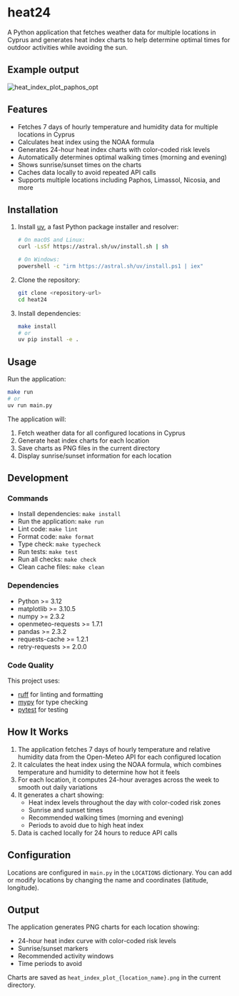 # heat24

A Python application that fetches weather data for multiple locations in Cyprus and generates heat index charts to help determine optimal times for outdoor activities while avoiding the sun.

## Example output

![heat_index_plot_paphos_opt](https://github.com/user-attachments/assets/37ec437b-720e-45f7-80e3-36bfa050ab78)

## Features


- Fetches 7 days of hourly temperature and humidity data for multiple locations in Cyprus
- Calculates heat index using the NOAA formula
- Generates 24-hour heat index charts with color-coded risk levels
- Automatically determines optimal walking times (morning and evening)
- Shows sunrise/sunset times on the charts
- Caches data locally to avoid repeated API calls
- Supports multiple locations including Paphos, Limassol, Nicosia, and more

## Installation

1. Install [uv](https://docs.astral.sh/uv/), a fast Python package installer and resolver:
   ```bash
   # On macOS and Linux:
   curl -LsSf https://astral.sh/uv/install.sh | sh
   
   # On Windows:
   powershell -c "irm https://astral.sh/uv/install.ps1 | iex"
   ```

2. Clone the repository:
   ```bash
   git clone <repository-url>
   cd heat24
   ```

3. Install dependencies:
   ```bash
   make install
   # or
   uv pip install -e .
   ```

## Usage

Run the application:
```bash
make run
# or
uv run main.py
```

The application will:
1. Fetch weather data for all configured locations in Cyprus
2. Generate heat index charts for each location
3. Save charts as PNG files in the current directory
4. Display sunrise/sunset information for each location

## Development

### Commands

- Install dependencies: `make install`
- Run the application: `make run`
- Lint code: `make lint`
- Format code: `make format`
- Type check: `make typecheck`
- Run tests: `make test`
- Run all checks: `make check`
- Clean cache files: `make clean`

### Dependencies

- Python >= 3.12
- matplotlib >= 3.10.5
- numpy >= 2.3.2
- openmeteo-requests >= 1.7.1
- pandas >= 2.3.2
- requests-cache >= 1.2.1
- retry-requests >= 2.0.0

### Code Quality

This project uses:
- [ruff](https://docs.astral.sh/ruff/) for linting and formatting
- [mypy](http://mypy-lang.org/) for type checking
- [pytest](https://docs.pytest.org/) for testing

## How It Works

1. The application fetches 7 days of hourly temperature and relative humidity data from the Open-Meteo API for each configured location
2. It calculates the heat index using the NOAA formula, which combines temperature and humidity to determine how hot it feels
3. For each location, it computes 24-hour averages across the week to smooth out daily variations
4. It generates a chart showing:
   - Heat index levels throughout the day with color-coded risk zones
   - Sunrise and sunset times
   - Recommended walking times (morning and evening)
   - Periods to avoid due to high heat index
5. Data is cached locally for 24 hours to reduce API calls

## Configuration

Locations are configured in `main.py` in the `LOCATIONS` dictionary. You can add or modify locations by changing the name and coordinates (latitude, longitude).

## Output

The application generates PNG charts for each location showing:
- 24-hour heat index curve with color-coded risk levels
- Sunrise/sunset markers
- Recommended activity windows
- Time periods to avoid

Charts are saved as `heat_index_plot_{location_name}.png` in the current directory.
